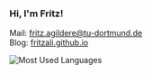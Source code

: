 ### Hi, I'm Fritz!

Mail: [fritz.agildere@tu-dortmund.de](mailto:fritz.agildere@tu-dortmund.de)\
Blog: [fritzali.github.io](https://fritzali.github.io)

![Most Used Languages](https://github-readme-stats.vercel.app/api/top-langs/?username=fritzali&hide_progress=true&theme=transparent)
